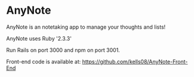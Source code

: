 # AnyNote
AnyNote is an notetaking app to manage your thoughts and lists!

AnyNote uses Ruby '2.3.3'

Run Rails on port 3000 and npm on port 3001.

Front-end code is available at: https://github.com/kells08/AnyNote-Front-End
